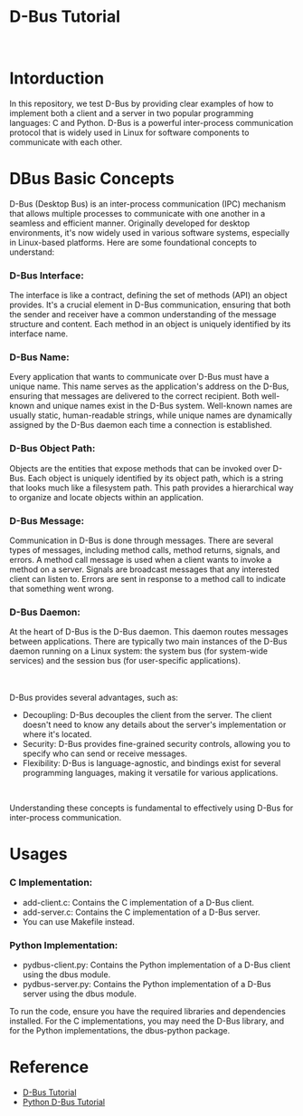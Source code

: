 # D-Bus Tutorial
<br>  

# Intorduction

In this repository, we test D-Bus by providing clear examples of how to implement both a client and a server in two popular programming languages: C and Python. D-Bus is a powerful inter-process communication protocol that is widely used in Linux for software components to communicate with each other.
<br>  

# DBus Basic Concepts
D-Bus (Desktop Bus) is an inter-process communication (IPC) mechanism that allows multiple processes to communicate with one another in a seamless and efficient manner. Originally developed for desktop environments, it's now widely used in various software systems, especially in Linux-based platforms. Here are some foundational concepts to understand:

### D-Bus Interface:   
The interface is like a contract, defining the set of methods (API) an object provides. It's a crucial element in D-Bus communication, ensuring that both the sender and receiver have a common understanding of the message structure and content. Each method in an object is uniquely identified by its interface name.

### D-Bus Name:   
Every application that wants to communicate over D-Bus must have a unique name. This name serves as the application's address on the D-Bus, ensuring that messages are delivered to the correct recipient. Both well-known and unique names exist in the D-Bus system. Well-known names are usually static, human-readable strings, while unique names are dynamically assigned by the D-Bus daemon each time a connection is established.

### D-Bus Object Path:   
Objects are the entities that expose methods that can be invoked over D-Bus. Each object is uniquely identified by its object path, which is a string that looks much like a filesystem path. This path provides a hierarchical way to organize and locate objects within an application.

### D-Bus Message:   
Communication in D-Bus is done through messages. There are several types of messages, including method calls, method returns, signals, and errors. A method call message is used when a client wants to invoke a method on a server. Signals are broadcast messages that any interested client can listen to. Errors are sent in response to a method call to indicate that something went wrong.

### D-Bus Daemon:  
At the heart of D-Bus is the D-Bus daemon. This daemon routes messages between applications. There are typically two main instances of the D-Bus daemon running on a Linux system: the system bus (for system-wide services) and the session bus (for user-specific applications).
<br>  
<br>  

D-Bus provides several advantages, such as:  

* Decoupling: D-Bus decouples the client from the server. The client doesn't need to know any details about the server's implementation or where it's located.
* Security: D-Bus provides fine-grained security controls, allowing you to specify who can send or receive messages.
* Flexibility: D-Bus is language-agnostic, and bindings exist for several programming languages, making it versatile for various applications.
<br>  

Understanding these concepts is fundamental to effectively using D-Bus for inter-process communication.


# Usages  
### C Implementation:  
* add-client.c: Contains the C implementation of a D-Bus client.  
* add-server.c: Contains the C implementation of a D-Bus server. 
* You can use Makefile instead.   

### Python Implementation:  
* pydbus-client.py: Contains the Python implementation of a D-Bus client using the dbus module.  
* pydbus-server.py: Contains the Python implementation of a D-Bus server using the dbus module.  

To run the code, ensure you have the required libraries and dependencies installed. For the C implementations, you may need the D-Bus library, and for the Python implementations, the dbus-python package.

# Reference
* [D-Bus Tutorial](https://www.softprayog.in/programming/d-bus-tutorial)
* [Python D-Bus Tutorial](https://dbus.freedesktop.org/doc/dbus-python/)